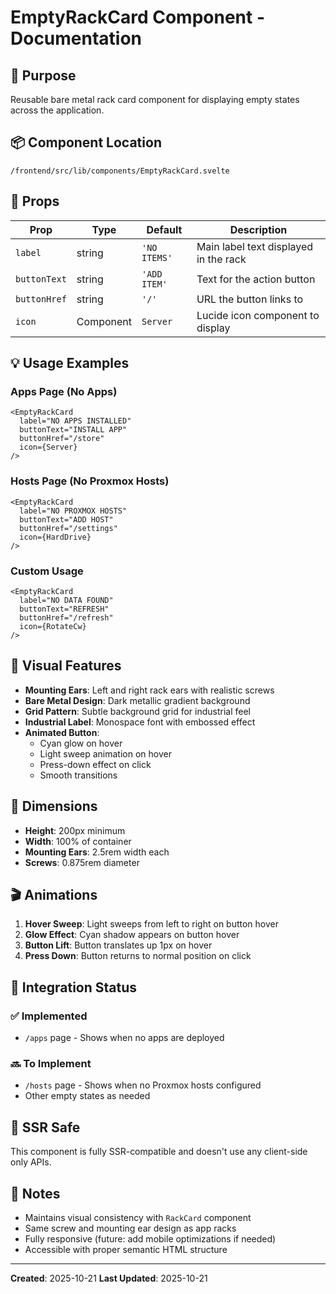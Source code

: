 # EmptyRackCard Component - Documentation

## 🎯 Purpose

Reusable bare metal rack card component for displaying empty states across the application.

## 📦 Component Location

`/frontend/src/lib/components/EmptyRackCard.svelte`

## 🔧 Props

| Prop | Type | Default | Description |
|------|------|---------|-------------|
| `label` | string | `'NO ITEMS'` | Main label text displayed in the rack |
| `buttonText` | string | `'ADD ITEM'` | Text for the action button |
| `buttonHref` | string | `'/'` | URL the button links to |
| `icon` | Component | `Server` | Lucide icon component to display |

## 💡 Usage Examples

### Apps Page (No Apps)
```svelte
<EmptyRackCard 
  label="NO APPS INSTALLED"
  buttonText="INSTALL APP"
  buttonHref="/store"
  icon={Server}
/>
```

### Hosts Page (No Proxmox Hosts)
```svelte
<EmptyRackCard 
  label="NO PROXMOX HOSTS"
  buttonText="ADD HOST"
  buttonHref="/settings"
  icon={HardDrive}
/>
```

### Custom Usage
```svelte
<EmptyRackCard 
  label="NO DATA FOUND"
  buttonText="REFRESH"
  buttonHref="/refresh"
  icon={RotateCw}
/>
```

## 🎨 Visual Features

- **Mounting Ears**: Left and right rack ears with realistic screws
- **Bare Metal Design**: Dark metallic gradient background
- **Grid Pattern**: Subtle background grid for industrial feel
- **Industrial Label**: Monospace font with embossed effect
- **Animated Button**: 
  - Cyan glow on hover
  - Light sweep animation on hover
  - Press-down effect on click
  - Smooth transitions

## 📐 Dimensions

- **Height**: 200px minimum
- **Width**: 100% of container
- **Mounting Ears**: 2.5rem width each
- **Screws**: 0.875rem diameter

## 🎬 Animations

1. **Hover Sweep**: Light sweeps from left to right on button hover
2. **Glow Effect**: Cyan shadow appears on button hover
3. **Button Lift**: Button translates up 1px on hover
4. **Press Down**: Button returns to normal position on click

## 🔄 Integration Status

### ✅ Implemented
- `/apps` page - Shows when no apps are deployed

### 🔜 To Implement
- `/hosts` page - Shows when no Proxmox hosts configured
- Other empty states as needed

## 🚀 SSR Safe

This component is fully SSR-compatible and doesn't use any client-side only APIs.

## 📝 Notes

- Maintains visual consistency with `RackCard` component
- Same screw and mounting ear design as app racks
- Fully responsive (future: add mobile optimizations if needed)
- Accessible with proper semantic HTML structure

---

**Created**: 2025-10-21
**Last Updated**: 2025-10-21
